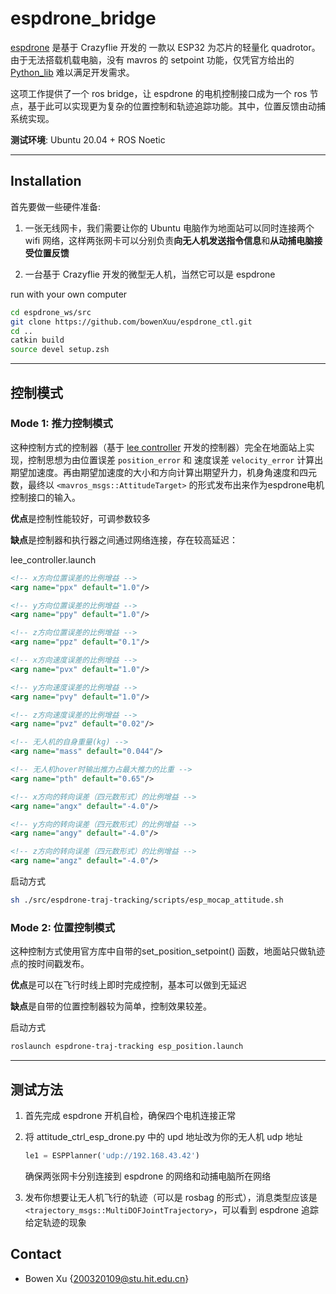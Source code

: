 # espdrone_bridge

[espdrone](https://espressif-docs.readthedocs-hosted.com/projects/espressif-esp-drone/en/latest/gettingstarted.html) 是基于 Crazyflie 开发的 一款以 ESP32 为芯片的轻量化 quadrotor。由于无法搭载机载电脑，没有 mavros 的 setpoint 功能，仅凭官方给出的 [Python_lib](https://github.com/leeebo/crazyflie-lib-python/tree/esp-drone) 难以满足开发需求。

这项工作提供了一个 ros bridge，让 espdrone 的电机控制接口成为一个 ros 节点，基于此可以实现更为复杂的位置控制和轨迹追踪功能。其中，位置反馈由动捕系统实现。

**测试环境**: Ubuntu 20.04 + ROS Noetic

---

## Installation
首先要做一些硬件准备:

1. 一张无线网卡，我们需要让你的 Ubuntu 电脑作为地面站可以同时连接两个 wifi 网络，这样两张网卡可以分别负责**向无人机发送指令信息**和**从动捕电脑接受位置反馈**

2. 一台基于 Crazyflie 开发的微型无人机，当然它可以是 espdrone

run with your own computer
```bash
cd espdrone_ws/src
git clone https://github.com/bowenXuu/espdrone_ctl.git
cd ..
catkin build
source devel setup.zsh
```
---

## 控制模式
### Mode 1:  推力控制模式 

这种控制方式的控制器（基于 [lee controller](https://github.com/ethz-asl/rotors_simulator/tree/master/rotors_control) 开发的控制器）完全在地面站上实现，控制思想为由位置误差 `position_error` 和 速度误差 `velocity_error` 计算出期望加速度。再由期望加速度的大小和方向计算出期望升力，机身角速度和四元数，最终以 `<mavros_msgs::AttitudeTarget>` 的形式发布出来作为espdrone电机控制接口的输入。

**优点**是控制性能较好，可调参数较多

**缺点**是控制器和执行器之间通过网络连接，存在较高延迟：

lee_controller.launch
```XML
<!-- x方向位置误差的比例增益 -->
<arg name="ppx" default="1.0"/> 

<!-- y方向位置误差的比例增益 -->
<arg name="ppy" default="1.0"/>

<!-- z方向位置误差的比例增益 -->
<arg name="ppz" default="0.1"/>

<!-- x方向速度误差的比例增益 -->
<arg name="pvx" default="1.0"/>

<!-- y方向速度误差的比例增益 -->
<arg name="pvy" default="1.0"/>

<!-- z方向速度误差的比例增益 -->
<arg name="pvz" default="0.02"/>

<!-- 无人机的自身重量(kg) -->
<arg name="mass" default="0.044"/>

<!-- 无人机hover时输出推力占最大推力的比重 -->
<arg name="pth" default="0.65"/>

<!-- x方向的转向误差（四元数形式）的比例增益 -->
<arg name="angx" default="-4.0"/>

<!-- y方向的转向误差（四元数形式）的比例增益 -->
<arg name="angy" default="-4.0"/>

<!-- z方向的转向误差（四元数形式）的比例增益 -->
<arg name="angz" default="-4.0"/>
```
启动方式
```bash
sh ./src/espdrone-traj-tracking/scripts/esp_mocap_attitude.sh
```
### Mode 2:  位置控制模式
这种控制方式使用官方库中自带的set_position_setpoint() 函数，地面站只做轨迹点的按时间戳发布。

**优点**是可以在飞行时线上即时完成控制，基本可以做到无延迟

**缺点**是自带的位置控制器较为简单，控制效果较差。

启动方式

```bash
roslaunch espdrone-traj-tracking esp_position.launch
```

---

## 测试方法
1. 首先完成 espdrone 开机自检，确保四个电机连接正常

2. 将 attitude_ctrl_esp_drone.py 中的 upd 地址改为你的无人机 udp 地址

    ```python
    le1 = ESPPlanner('udp://192.168.43.42')
    ```
    确保两张网卡分别连接到 espdrone 的网络和动捕电脑所在网络
3. 发布你想要让无人机飞行的轨迹（可以是 rosbag 的形式），消息类型应该是`<trajectory_msgs::MultiDOFJointTrajectory>`，可以看到 espdrone 追踪给定轨迹的现象

## Contact
- Bowen Xu {[200320109@stu.hit.edu.cn]()}